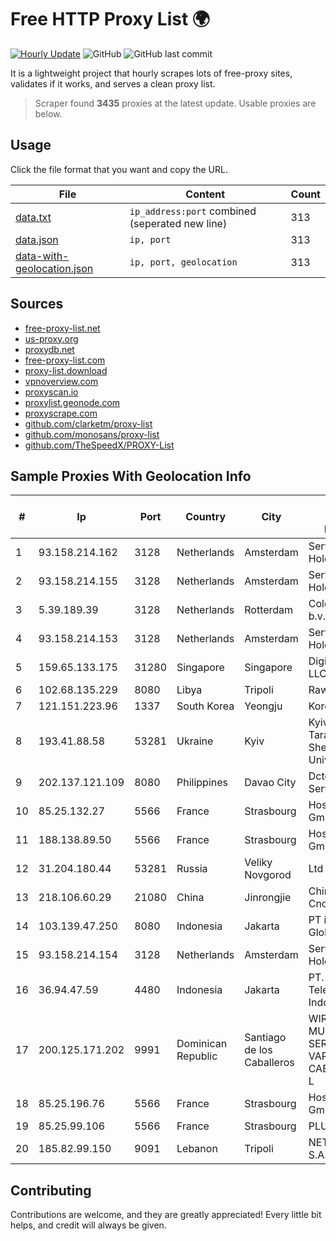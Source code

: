 
# Free HTTP Proxy List 🌍

[![Hourly Update](https://github.com/mertguvencli/http-proxy-list/actions/workflows/main.yml/badge.svg?branch=main)](https://github.com/mertguvencli/http-proxy-list/actions/workflows/main.yml)
![GitHub](https://img.shields.io/github/license/mertguvencli/http-proxy-list)
![GitHub last commit](https://img.shields.io/github/last-commit/mertguvencli/http-proxy-list)

It is a lightweight project that hourly scrapes lots of free-proxy sites, validates if it works, and serves a clean proxy list.


> Scraper found **3435** proxies at the latest update. Usable proxies are below.

## Usage

Click the file format that you want and copy the URL.


|File|Content|Count|
|----|-------|-----|
|[data.txt](https://raw.githubusercontent.com/mertguvencli/http-proxy-list/main/proxy-list/data.txt)|`ip_address:port` combined (seperated new line)|313|
|[data.json](https://raw.githubusercontent.com/mertguvencli/http-proxy-list/main/proxy-list/data.json)|`ip, port`|313|
|[data-with-geolocation.json](https://raw.githubusercontent.com/mertguvencli/http-proxy-list/main/proxy-list/data-with-geolocation.json)|`ip, port, geolocation`|313|

## Sources

* [free-proxy-list.net](https://free-proxy-list.net)
* [us-proxy.org](https://www.us-proxy.org)
* [proxydb.net](http://proxydb.net)
* [free-proxy-list.com](https://free-proxy-list.com/?page=&port=&type%5B%5D=http&type%5B%5D=https&up_time=0&search=Search)
* [proxy-list.download](https://www.proxy-list.download/HTTP)
* [vpnoverview.com](https://vpnoverview.com/privacy/anonymous-browsing/free-proxy-servers)
* [proxyscan.io](https://www.proxyscan.io)
* [proxylist.geonode.com](https://proxylist.geonode.com/api/proxy-list?limit=300&page=1&sort_by=lastChecked&sort_type=desc&protocols=http,https)
* [proxyscrape.com](https://api.proxyscrape.com/v2/?request=displayproxies&protocol=http&timeout=10000&country=all&ssl=all&anonymity=all)
* [github.com/clarketm/proxy-list](https://raw.githubusercontent.com/clarketm/proxy-list/master/proxy-list-raw.txt)
* [github.com/monosans/proxy-list](https://raw.githubusercontent.com/monosans/proxy-list/main/proxies/http.txt)
* [github.com/TheSpeedX/PROXY-List](https://raw.githubusercontent.com/TheSpeedX/PROXY-List/master/http.txt)


## Sample Proxies With Geolocation Info

|#|Ip|Port|Country|City|Internet Service Provider|
|-|--|----|-------|----|-------------------------|
|1|93.158.214.162|3128|Netherlands|Amsterdam|Serverius Holding B.V.|
|2|93.158.214.155|3128|Netherlands|Amsterdam|Serverius Holding B.V.|
|3|5.39.189.39|3128|Netherlands|Rotterdam|ColoCenter b.v.|
|4|93.158.214.153|3128|Netherlands|Amsterdam|Serverius Holding B.V.|
|5|159.65.133.175|31280|Singapore|Singapore|DigitalOcean, LLC|
|6|102.68.135.229|8080|Libya|Tripoli|Rawafed|
|7|121.151.223.96|1337|South Korea|Yeongju|Korea Telecom|
|8|193.41.88.58|53281|Ukraine|Kyiv|Kyiv National Taras Shevchenko University|
|9|202.137.121.109|8080|Philippines|Davao City|Dctech Micro Services|
|10|85.25.132.27|5566|France|Strasbourg|Host Europe GmbH|
|11|188.138.89.50|5566|France|Strasbourg|Host Europe GmbH|
|12|31.204.180.44|53281|Russia|Veliky Novgorod|Ltd "Maxima"|
|13|218.106.60.29|21080|China|Jinrongjie|China Unicom CncNet|
|14|103.139.47.250|8080|Indonesia|Jakarta|PT iForte Global Internet|
|15|93.158.214.154|3128|Netherlands|Amsterdam|Serverius Holding B.V.|
|16|36.94.47.59|4480|Indonesia|Jakarta|PT. Telekomunikasi Indonesia|
|17|200.125.171.202|9991|Dominican Republic|Santiago de los Caballeros|WIRELESS MULTI SERVICE VARGAS CABRERA, S. R. L|
|18|85.25.196.76|5566|France|Strasbourg|Host Europe GmbH|
|19|85.25.99.106|5566|France|Strasbourg|PLUSSERVER|
|20|185.82.99.150|9091|Lebanon|Tripoli|NET 360 S.A.R.L|



## Contributing

Contributions are welcome, and they are greatly appreciated! Every
little bit helps, and credit will always be given.

